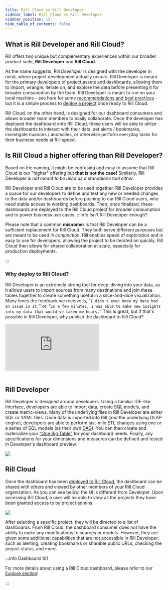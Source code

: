```yaml
---
title: Rill Cloud vs Rill Developer 
sidebar_label: Rill Cloud vs Rill Developer 
sidebar_position: 13
hide_table_of_contents: false
---
```


## What is Rill Developer and Rill Cloud?

Rill offers two unique but complementary experiences within our broader product suite, **Rill Developer** and **Rill Cloud**.

As the name suggests, Rill _Developer_ is designed with the developer in mind, where project development actually occurs. Rill Developer is meant for the primary developers of project assets and dashboards, allowing them to import, wrangle, iterate on, and explore the data before presenting it for broader consumption by the team. Rill Developer is meant to run on your local machine - see here for some [recommendations and best practices](/deploy/performance#local-development--rill-developer) - but it is a simple process to [deploy a project](/deploy/deploy-dashboard/) once ready to Rill Cloud.


Rill Cloud, on the other hand, is designed for our dashboard consumers and allows broader team members to easily collaborate. Once the developer has deployed the dashboard onto Rill Cloud, these users will be able to utilize the dashboards to interact with their data, set alerts / bookmarks, investigate nuances / anomalies, or otherwise perform everyday tasks for their business needs at Rill speed.

## Is Rill Cloud a higher offering than Rill Developer?

Based on the naming, it might be confusing and easy to assume that Rill Cloud is our "higher" offering but **that is not the case!** Similarly, Rill Developer is _not meant to be used as a standalone tool either_.

Rill Developer and Rill Cloud are to be used together. Rill Developer provides a space for our developers to define and test any new or needed changes to the data and/or dashboards before pushing to our Rill Cloud users, who need stable access to working dashboards. Then, once finalized, these dashboards are deployed to the Rill Cloud project for broader consumption and to power business use cases.
:::info Isn't Rill Developer enough?

Please note that a common **misnomer** is that Rill Developer can be a sufficient replacement for Rill Cloud. They both serve different purposes but are meant to be used _in conjunction_. Rill enables speed of exploration and is easy to use for developers, allowing the project to be iterated on quickly. Rill Cloud then allows for shared collaboration at scale, especially for production deployments.

:::


### Why deploy to Rill Cloud?

Rill Developer is an extremely strong tool for deep-diving into your data, as it allows users to import sources from many destinations and join these tables together to create something useful in a slice-and-dice visualization. Many times the feedback we receive is, "`I didn't even know my data had an issue in it,`" or, "`In a few minutes, I was able to make new insights into my data that would've taken me hours.`" This is great, but if that's possible in Rill Developer, why publish the dashboard to Rill Cloud? 


<div style={{ 
  position: "relative", 
  width: "100%", 
  paddingTop: "56.25%", 
  borderRadius: "15px",  /* Softer corners */
  boxShadow: "0px 4px 15px rgba(0, 0, 0, 0.2)"  /* Shadow effect */
}}>
  <iframe credentialless="true"
    src="https://www.youtube.com/embed/zW1Xms2qQlc?si=OpKVKN7csHCY_AcX"
    frameBorder="0"
    allow="accelerometer; autoplay; clipboard-write; encrypted-media; gyroscope; picture-in-picture; web-share"
    allowFullScreen
    style={{
      position: "absolute",
      top: 0,
      left: 0,
      width: "100%",
      height: "100%",
      borderRadius: "10px"
    }}
  ></iframe>
</div>
<br />



## Rill Developer

Rill Developer is designed around developers. Using a familiar IDE-like interface, developers are able to import data, create SQL models, and create metric-views. Many of the underlying files in Rill Developer are either SQL or YAML files. Once data is imported into Rill (and the underlying OLAP engine), developers are able to perform last-mile ETL changes using one or a series of SQL models (as their own [DAG](https://en.wikipedia.org/wiki/Directed_acyclic_graph#:~:text=A%20directed%20acyclic%20graph%20is,a%20path%20with%20zero%20edges)). You can then create and materialize your ["One Big Table"](../build/models/models.md) for your dashboard needs. Finally, any specifications for your dimensions and measures can be defined and tested in Developer's dashboard preview.

<img src = '/img/concepts/rcvsrd/empty-project.png' class='rounded-gif' />
<br />


## Rill Cloud

Once the dashboard has been [deployed to Rill Cloud](../deploy/deploy-dashboard/), the dashboard can be shared with others and viewed by other members of your Rill Cloud organization. As you can see below, the UI is different from Developer. Upon accessing Rill Cloud, a user will be able to view all the projects they have been granted access to by project admins. 


<img src = '/img/concepts/rcvsrd/rill-cloud-projects.png' class='rounded-gif' />
<br />

 After selecting a specific project, they will be directed to a list of dashboards. From Rill Cloud, the dashboard consumer does not have the ability to make any modifications to sources or models. However, they are given some additional capabilities that are not accessible in Rill Developer, such as alerting, creating bookmarks or sharable public URLs, checking the project status, and more.

 :::info Dashboard 101

 For more details about using a Rill Cloud dashboard, please refer to our [Explore section](/explore/dashboard-101/)!

 :::
